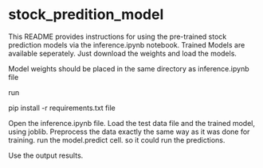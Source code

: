# stock_predition_model

This README provides instructions for using the pre-trained stock prediction models via the inference.ipynb notebook. Trained Models are available seperately. Just download the weights and load the models.

Model weights should be placed in the same directory as inference.ipynb file

run

pip install -r requirements.txt file

Open the inference.ipynb file.
Load the test data file and the trained model, using joblib.
Preprocess the data exactly the same way as it was done for training.
run the model.predict cell. so it could run the predictions.

Use the output results.

